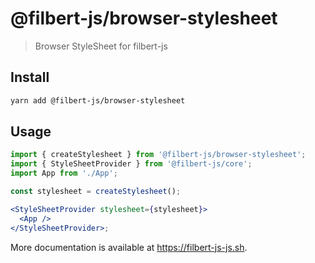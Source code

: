 # @filbert-js/browser-stylesheet

> Browser StyleSheet for filbert-js

## Install

```bash
yarn add @filbert-js/browser-stylesheet
```

## Usage

```jsx
import { createStylesheet } from '@filbert-js/browser-stylesheet';
import { StyleSheetProvider } from '@filbert-js/core';
import App from './App';

const stylesheet = createStylesheet();

<StyleSheetProvider stylesheet={stylesheet}>
  <App />
</StyleSheetProvider>;
```

More documentation is available at https://filbert-js-js.sh.
